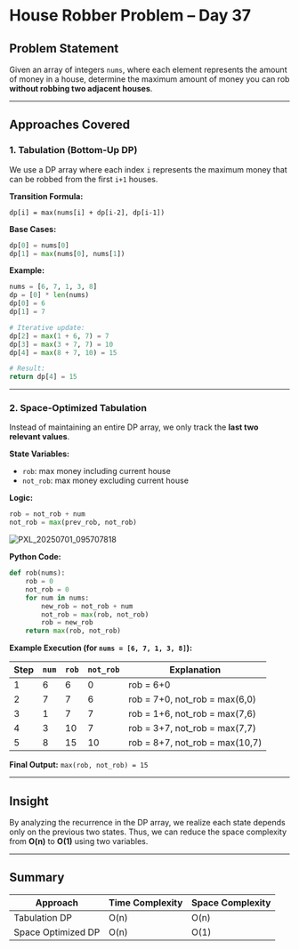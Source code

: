 #  House Robber Problem – Day 37

##  Problem Statement
Given an array of integers `nums`, where each element represents the amount of money in a house, determine the maximum amount of money you can rob **without robbing two adjacent houses**.

---

##  Approaches Covered

### 1. Tabulation (Bottom-Up DP)
We use a DP array where each index `i` represents the maximum money that can be robbed from the first `i+1` houses.

**Transition Formula:**
```
dp[i] = max(nums[i] + dp[i-2], dp[i-1])
```

**Base Cases:**
```python
dp[0] = nums[0]
dp[1] = max(nums[0], nums[1])
```

**Example:**
```python
nums = [6, 7, 1, 3, 8]
dp = [0] * len(nums)
dp[0] = 6
dp[1] = 7

# Iterative update:
dp[2] = max(1 + 6, 7) = 7
dp[3] = max(3 + 7, 7) = 10
dp[4] = max(8 + 7, 10) = 15

# Result:
return dp[4] = 15
```

---

### 2. Space-Optimized Tabulation
Instead of maintaining an entire DP array, we only track the **last two relevant values**.

**State Variables:**
- `rob`: max money including current house
- `not_rob`: max money excluding current house

**Logic:**
```python
rob = not_rob + num
not_rob = max(prev_rob, not_rob)
```
![PXL_20250701_095707818](https://github.com/user-attachments/assets/818b82e7-9cec-4d8e-a773-6c8f04ae0fa8)

**Python Code:**
```python
def rob(nums):
    rob = 0
    not_rob = 0
    for num in nums:
        new_rob = not_rob + num
        not_rob = max(rob, not_rob)
        rob = new_rob
    return max(rob, not_rob)
```

**Example Execution (for `nums = [6, 7, 1, 3, 8]`):**

| Step | `num` | `rob` | `not_rob` | Explanation |
|------|-------|--------|-----------|-------------|
| 1    | 6     | 6      | 0         | rob = 6+0 |
| 2    | 7     | 7      | 6         | rob = 7+0, not_rob = max(6,0) |
| 3    | 1     | 7      | 7         | rob = 1+6, not_rob = max(7,6) |
| 4    | 3     | 10     | 7         | rob = 3+7, not_rob = max(7,7) |
| 5    | 8     | 15     | 10        | rob = 8+7, not_rob = max(10,7) |

**Final Output:** `max(rob, not_rob) = 15`

---

## Insight

By analyzing the recurrence in the DP array, we realize each state depends only on the previous two states. Thus, we can reduce the space complexity from **O(n)** to **O(1)** using two variables.

---

## Summary

| Approach            | Time Complexity | Space Complexity |
|---------------------|------------------|-------------------|
| Tabulation DP       | O(n)             | O(n)              |
| Space Optimized DP  | O(n)             | O(1)              |

